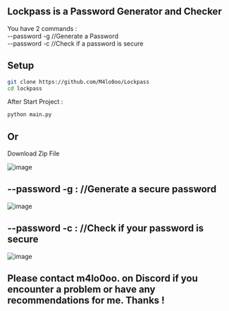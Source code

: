 Lockpass is a Password Generator and Checker
-

You have 2 commands : \
--password -g   //Generate a Password \
--password -c   //Check if a password is secure

Setup
-
```bash
git clone https://github.com/M4lo0oo/Lockpass
cd lockpass
```
After Start Project :
```bash
python main.py
```

Or
-
Download Zip File

![image](https://github.com/user-attachments/assets/85c6c0e5-b4b3-429b-b103-8e82d36515de)

--password -g : //Generate a secure password
-
![image](https://github.com/user-attachments/assets/4546574d-f763-4fb5-a5da-f3f955dd675f)

--password -c : //Check if your password is secure
-
![image](https://github.com/user-attachments/assets/3d957794-f4a6-494f-b134-93dba4debb93)



Please contact m4lo0oo. on Discord
if you encounter a problem or have any recommendations for me.
Thanks !
-

